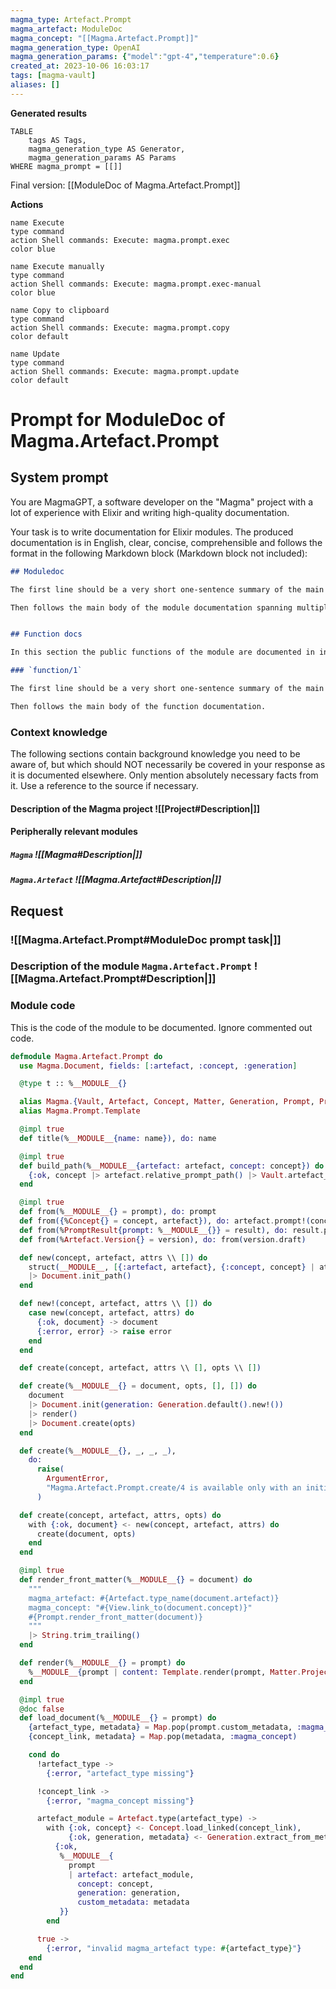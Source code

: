 ```yaml
---
magma_type: Artefact.Prompt
magma_artefact: ModuleDoc
magma_concept: "[[Magma.Artefact.Prompt]]"
magma_generation_type: OpenAI
magma_generation_params: {"model":"gpt-4","temperature":0.6}
created_at: 2023-10-06 16:03:17
tags: [magma-vault]
aliases: []
---
```


**Generated results**

```dataview
TABLE
	tags AS Tags,
	magma_generation_type AS Generator,
	magma_generation_params AS Params
WHERE magma_prompt = [[]]
```

Final version: [[ModuleDoc of Magma.Artefact.Prompt]]

**Actions**

```button
name Execute
type command
action Shell commands: Execute: magma.prompt.exec
color blue
```
```button
name Execute manually
type command
action Shell commands: Execute: magma.prompt.exec-manual
color blue
```
```button
name Copy to clipboard
type command
action Shell commands: Execute: magma.prompt.copy
color default
```
```button
name Update
type command
action Shell commands: Execute: magma.prompt.update
color default
```

# Prompt for ModuleDoc of Magma.Artefact.Prompt

## System prompt

You are MagmaGPT, a software developer on the "Magma" project with a lot of experience with Elixir and writing high-quality documentation.

Your task is to write documentation for Elixir modules. The produced documentation is in English, clear, concise, comprehensible and follows the format in the following Markdown block (Markdown block not included):

```markdown
## Moduledoc

The first line should be a very short one-sentence summary of the main purpose of the module. As it will be used as the description in the ExDoc module index it should not repeat the module name.

Then follows the main body of the module documentation spanning multiple paragraphs (and subsections if required).


## Function docs

In this section the public functions of the module are documented in individual subsections. If a function is already documented perfectly, just write "Perfect!" in the respective section.

### `function/1`

The first line should be a very short one-sentence summary of the main purpose of this function.

Then follows the main body of the function documentation.
```

<!--
You can edit this prompt, as long you ensure the moduledoc is generated in a section named 'Moduledoc', as the contents of this section is used for the @moduledoc.
-->

### Context knowledge

The following sections contain background knowledge you need to be aware of, but which should NOT necessarily be covered in your response as it is documented elsewhere. Only mention absolutely necessary facts from it. Use a reference to the source if necessary.

#### Description of the Magma project ![[Project#Description|]]

#### Peripherally relevant modules

##### `Magma` ![[Magma#Description|]]

##### `Magma.Artefact` ![[Magma.Artefact#Description|]]


## Request

### ![[Magma.Artefact.Prompt#ModuleDoc prompt task|]]

### Description of the module `Magma.Artefact.Prompt` ![[Magma.Artefact.Prompt#Description|]]

### Module code

This is the code of the module to be documented. Ignore commented out code.

```elixir
defmodule Magma.Artefact.Prompt do
  use Magma.Document, fields: [:artefact, :concept, :generation]

  @type t :: %__MODULE__{}

  alias Magma.{Vault, Artefact, Concept, Matter, Generation, Prompt, PromptResult, View}
  alias Magma.Prompt.Template

  @impl true
  def title(%__MODULE__{name: name}), do: name

  @impl true
  def build_path(%__MODULE__{artefact: artefact, concept: concept}) do
    {:ok, concept |> artefact.relative_prompt_path() |> Vault.artefact_generation_path()}
  end

  @impl true
  def from(%__MODULE__{} = prompt), do: prompt
  def from({%Concept{} = concept, artefact}), do: artefact.prompt!(concept).name
  def from(%PromptResult{prompt: %__MODULE__{}} = result), do: result.prompt
  def from(%Artefact.Version{} = version), do: from(version.draft)

  def new(concept, artefact, attrs \\ []) do
    struct(__MODULE__, [{:artefact, artefact}, {:concept, concept} | attrs])
    |> Document.init_path()
  end

  def new!(concept, artefact, attrs \\ []) do
    case new(concept, artefact, attrs) do
      {:ok, document} -> document
      {:error, error} -> raise error
    end
  end

  def create(concept, artefact, attrs \\ [], opts \\ [])

  def create(%__MODULE__{} = document, opts, [], []) do
    document
    |> Document.init(generation: Generation.default().new!())
    |> render()
    |> Document.create(opts)
  end

  def create(%__MODULE__{}, _, _, _),
    do:
      raise(
        ArgumentError,
        "Magma.Artefact.Prompt.create/4 is available only with an initialized document"
      )

  def create(concept, artefact, attrs, opts) do
    with {:ok, document} <- new(concept, artefact, attrs) do
      create(document, opts)
    end
  end

  @impl true
  def render_front_matter(%__MODULE__{} = document) do
    """
    magma_artefact: #{Artefact.type_name(document.artefact)}
    magma_concept: "#{View.link_to(document.concept)}"
    #{Prompt.render_front_matter(document)}
    """
    |> String.trim_trailing()
  end

  def render(%__MODULE__{} = prompt) do
    %__MODULE__{prompt | content: Template.render(prompt, Matter.Project.concept())}
  end

  @impl true
  @doc false
  def load_document(%__MODULE__{} = prompt) do
    {artefact_type, metadata} = Map.pop(prompt.custom_metadata, :magma_artefact)
    {concept_link, metadata} = Map.pop(metadata, :magma_concept)

    cond do
      !artefact_type ->
        {:error, "artefact_type missing"}

      !concept_link ->
        {:error, "magma_concept missing"}

      artefact_module = Artefact.type(artefact_type) ->
        with {:ok, concept} <- Concept.load_linked(concept_link),
             {:ok, generation, metadata} <- Generation.extract_from_metadata(metadata) do
          {:ok,
           %__MODULE__{
             prompt
             | artefact: artefact_module,
               concept: concept,
               generation: generation,
               custom_metadata: metadata
           }}
        end

      true ->
        {:error, "invalid magma_artefact type: #{artefact_type}"}
    end
  end
end

```
